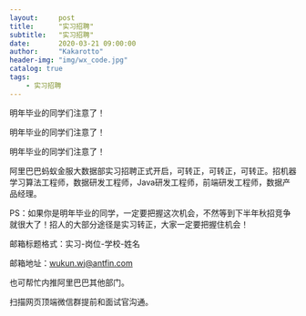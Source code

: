 ```yaml
---
layout:     post
title:      "实习招聘"
subtitle:   "实习招聘"
date:       2020-03-21 09:00:00
author:     "Kakarotto"
header-img: "img/wx_code.jpg"
catalog: true
tags:
    - 实习招聘
---
```


明年毕业的同学们注意了！

明年毕业的同学们注意了！

明年毕业的同学们注意了！

阿里巴巴蚂蚁金服大数据部实习招聘正式开启，可转正，可转正，可转正。招机器学习算法工程师，数据研发工程师，Java研发工程师，前端研发工程师，数据产品经理。

PS：如果你是明年毕业的同学，一定要把握这次机会，不然等到下半年秋招竞争就很大了！招人的大部分途径是实习转正，大家一定要把握住机会！

邮箱标题格式：实习-岗位-学校-姓名

邮箱地址：wukun.wj@antfin.com

也可帮忙内推阿里巴巴其他部门。

扫描网页顶端微信群提前和面试官沟通。

